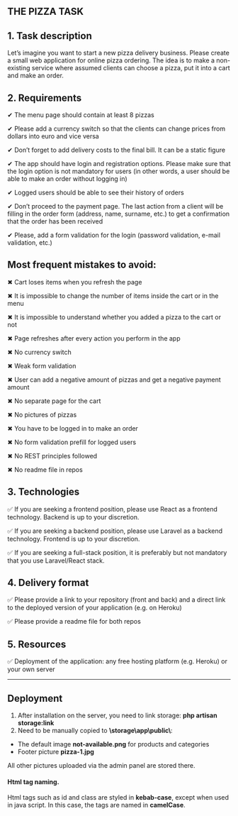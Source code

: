 ## THE PIZZA TASK

## 1. Task description
Let’s imagine you want to start a new pizza delivery business. Please create a small web application for online pizza ordering. The idea is to make a non-existing service where assumed clients can choose a pizza, put it into a cart and make an order.


## 2. Requirements
✔ The menu page should contain at least 8 pizzas

✔ Please add a currency switch so that the clients can change prices from dollars into euro and vice versa

✔ Don’t forget to add delivery costs to the final bill. It can be a static figure

✔ The app should have login and registration options. Please make sure that the login option is not mandatory for users (in other words, a user should be able to make an order without logging in)

✔ Logged users should be able to see their history of orders

✔ Don’t proceed to the payment page. The last action from a client will be filling in the order form (address,
name, surname, etc.) to get a confirmation that the order has been received

✔ Please, add a form validation for the login (password validation, e-mail validation, etc.)

## Most frequent mistakes to avoid:

✖ Cart loses items when you refresh the page

✖ It is impossible to change the number of items inside the cart or in the menu

✖ It is impossible to understand whether you added a pizza to the cart or not

✖ Page refreshes after every action you perform in the app

✖ No currency switch

✖ Weak form validation

✖ User can add a negative amount of pizzas and get a negative payment amount

✖ No separate page for the cart

✖ No pictures of pizzas

✖ You have to be logged in to make an order

✖ No form validation prefill for logged users

✖ No REST principles followed

✖ No readme file in repos

## 3. Technologies
✅ If you are seeking a frontend position, please use React as a frontend technology. Backend is up to your discretion.

✅ If you are seeking a backend position, please use Laravel as a backend technology. Frontend is up to your discretion.

✅ If you are seeking a full-stack position, it is preferably but not mandatory that you use Laravel/React stack.

## 4. Delivery format
✅ Please provide a link to your repository (front and back) and a direct link to the deployed version of your application (e.g.
on Heroku)

✅ Please provide a readme file for both repos

## 5. Resources
✅ Deployment of the application: any free hosting platform (e.g. Heroku) or your own server

___

## Deployment 

1. After installation on the server, you need to link storage: __php artisan storage:link__
2. Need to be manually copied to __\\storage\app\public\\__:
* The default image __not-available.png__ for products and categories
* Footer picture __pizza-1.jpg__
 
 All other pictures uploaded via the admin panel are stored there. 


#### Html tag naming.
Html tags such as id and class are styled in __kebab-case__, except when used in java script. In this case, the tags are named in __camelCase__. 






